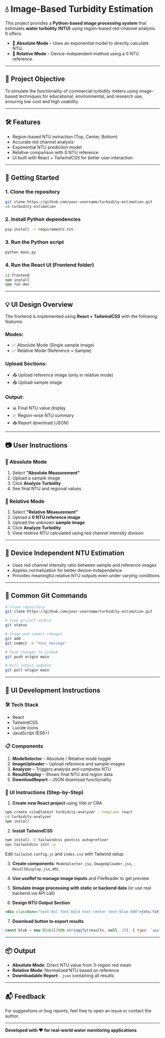 # 💧 Image-Based Turbidity Estimation

This project provides a **Python-based image processing system** that estimates **water turbidity (NTU)** using region-based red-channel analysis. It offers:

* 📌 **Absolute Mode** – Uses an exponential model to directly calculate NTU.
* 🔁 **Relative Mode** – Device-independent method using a 0 NTU reference.

---

## 🧠 Project Objective

To simulate the functionality of commercial turbidity meters using image-based techniques for educational, environmental, and research use, ensuring low cost and high usability.

---

## 🛠️ Features

* Region-based NTU extraction (Top, Center, Bottom)
* Accurate red channel analysis
* Exponential NTU prediction model
* Relative comparison with 0 NTU reference
* UI built with React + TailwindCSS for better user interaction

---

## 🚀 Getting Started

### 1. Clone the repository

```bash
git clone https://github.com/your-username/turbidity-estimation.git
cd turbidity-estimation
```

### 2. Install Python dependencies

```bash
pip install -r requirements.txt
```

### 3. Run the Python script

```bash
python main.py
```

### 4. Run the React UI (Frontend folder)

```bash
cd frontend
npm install
npm run dev
```

---

## 💡 UI Design Overview

The frontend is implemented using **React + TailwindCSS** with the following features:

### Modes:

* ✅ Absolute Mode (Single sample image)
* ✅ Relative Mode (Reference + Sample)

### Upload Sections:

* 📤 Upload reference image (only in relative mode)
* 📤 Upload sample image

### Output:

* 📊 Final NTU value display
* 📈 Region-wise NTU summary
* 📥 Report download (JSON)

---

## 📷 User Instructions

### 🧪 Absolute Mode

1. Select **"Absolute Measurement"**
2. Upload a sample image
3. Click **Analyze Turbidity**
4. See final NTU and regional values

### 🔁 Relative Mode

1. Select **"Relative Measurement"**
2. Upload a **0 NTU reference image**
3. Upload the unknown **sample image**
4. Click **Analyze Turbidity**
5. View relative NTU calculated using red channel intensity division

---

## 🔁 Device Independent NTU Estimation

* Uses red channel intensity ratio between sample and reference images
* Applies normalization for better device-independence
* Provides meaningful relative NTU outputs even under varying conditions

---

## 🧰 Common Git Commands

```bash
# Clone repository
git clone https://github.com/your-username/turbidity-estimation.git

# View project status
git status

# Stage and commit changes
git add .
git commit -m "Your message"

# Push changes to GitHub
git push origin main

# Pull latest updates
git pull origin main
```

---

## 📐 UI Development Instructions

### 🛠 Tech Stack

* React
* TailwindCSS
* Lucide Icons
* JavaScript (ES6+)

### 📋 Components

1. **ModeSelector** – Absolute / Relative mode toggle
2. **ImageUploader** – Upload reference and sample images
3. **Analyzer** – Triggers analysis and computes NTU
4. **ResultDisplay** – Shows final NTU and region data
5. **DownloadReport** – JSON download functionality

### 🎨 UI Instructions (Step-by-Step)

1. **Create new React project** using Vite or CRA

```bash
npm create vite@latest turbidity-analyzer --template react
cd turbidity-analyzer
npm install
```

2. **Install TailwindCSS**

```bash
npm install -D tailwindcss postcss autoprefixer
npx tailwindcss init -p
```

Edit `tailwind.config.js` and `index.css` with Tailwind setup

3. **Create components**: `ModeSelector.jsx`, `ImageUploader.jsx`, `ResultDisplay.jsx`, etc.

4. **Use useRef to manage image inputs** and FileReader to get preview

5. **Simulate image processing with static or backend data** (or use real backend via API call)

6. **Design NTU Output Section**

```jsx
<div className="text-6xl font-bold text-center text-blue-600">{ntu.toFixed(2)} NTU</div>
```

7. **Download button to export results**

```jsx
const blob = new Blob([JSON.stringify(results, null, 2)], { type: 'application/json' });
```

---

## 📦 Output

* **Absolute Mode**: Direct NTU value from 3-region red mean
* **Relative Mode**: Normalized NTU based on reference
* **Downloadable Report**: `.json` containing all results

---

## 📬 Feedback

For suggestions or bug reports, feel free to open an issue or contact the author.

---

**Developed with ❤️ for real-world water monitoring applications**
